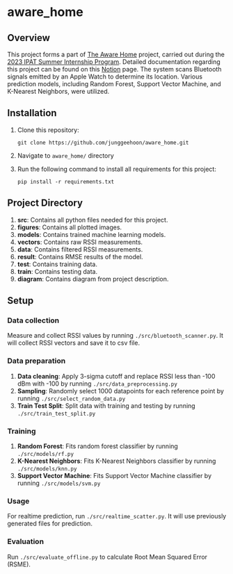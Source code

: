 # aware_home

## Overview
This project forms a part of [The Aware Home](https://gvu.gatech.edu/research/labs/aware-home-research-initiative) project, carried out during the [2023 IPAT Summer Internship Program](https://research.gatech.edu/research-interns-selected-summer-2023). Detailed documentation regarding this project can be found on this [Notion](https://geehoon.notion.site/Machine-Learning-Approaches-for-Indoor-Location-Fingerprinting-Using-Apple-Watch-RSSI-fc6cbe1d59e44aa1a66004446faf7bb2?pvs=4) page.
The system scans Bluetooth signals emitted by an Apple Watch to determine its location. Various prediction models, including Random Forest, Support Vector Machine, and K-Nearest Neighbors, were utilized.

## Installation
1. Clone this repository:

    `git clone https://github.com/junggeehoon/aware_home.git`
    

2. Navigate to `aware_home/` directory
3. Run the following command to install all requirements for this project:

    `pip install -r requirements.txt`

## Project Directory
1. **src**: Contains all python files needed for this project.
2. **figures**: Contains all plotted images.
3. **models**: Contains trained machine learning models.
4. **vectors**: Contains raw RSSI measurements.
5. **data**: Contains filtered RSSI measurements.
6. **result**: Contains RMSE results of the model.
7. **test**: Contains training data.
8. **train**: Contains testing data.
9. **diagram**: Contains diagram from project description.


## Setup

### Data collection
Measure and collect RSSI values by running `./src/bluetooth_scanner.py`. It will collect RSSI vectors and save it to csv file.

### Data preparation
1. **Data cleaning**: Apply 3-sigma cutoff and replace RSSI less than -100 dBm with -100 by running `./src/data_preprocessing.py`
2. **Sampling**: Randomly select 1000 datapoints for each reference point by running `./src/select_random_data.py`
3. **Train Test Split**: Split data with training and testing by running `./src/train_test_split.py`


### Training
1. **Random Forest**: Fits random forest classifier by running `./src/models/rf.py`
2. **K-Nearest Neighbors**: Fits K-Nearest Neighbors classifier by running `./src/models/knn.py`
3. **Support Vector Machine**: Fits Support Vector Machine classifier by running `./src/models/svm.py`

### Usage
For realtime prediction, run `./src/realtime_scatter.py`. It will use previously generated files for prediction.

### Evaluation
Run `./src/evaluate_offline.py` to calculate Root Mean Squared Error (RSME).